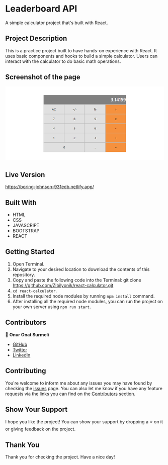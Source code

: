 # Leaderboard API
A simple calculator project that's built with React.




## Project Description
This is a practice project built to have hands-on experience with React. It uses basic components and hooks to build a simple calculator.
Users can interact with the calculator to do basic math operations.


## Screenshot of the page
![image](.github/assets/screenshot.png)


## Live Version
https://boring-johnson-931edb.netlify.app/

## Built With

- HTML
- CSS
- JAVASCRIPT
- BOOTSTRAP
- REACT

## Getting Started

1. Open Terminal.
2. Navigate to your desired location to download the contents of this repository.
3. Copy and paste the following code into the Terminal: git clone https://github.com/Zibilyonik/react-calculator.git
4. ```cd react-calculator```.
5. Install the required node modules by running `npm install` command.
6. After installing all the required node modules, you can run the project on your own server using `npm run start`.


## Contributors

👤 **Onur Onat Surmeli**

- [GitHub](https://github.com/Zibilyonik)
- [Twitter](https://twitter.com/OnurSurmeli2)
- [LinkedIn](https://www.linkedin.com/in/onuronatsurmeli/)

## Contributing

You're welcome to inform me about any issues you may have found by checking the [issues](https://github.com/Zibilyonik/genre-track/issues) page.
You can also let me know if you have any feature requests via the links you can find on the [Contributors](#Contributors) section.

## Show Your Support

I hope you like the project! You can show your support by dropping a :star: on it or giving feedback on the project.

## Thank You
Thank you for checking the project. Have a nice day!


